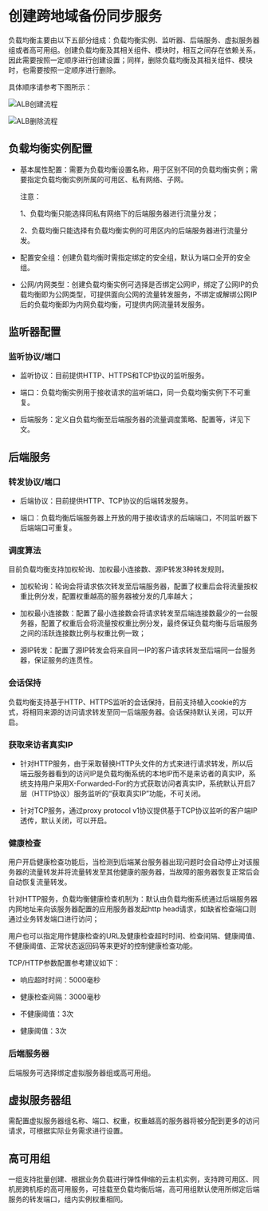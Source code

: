 
# 创建跨地域备份同步服务

负载均衡主要由以下五部分组成：负载均衡实例、监听器、后端服务、虚拟服务器组或者高可用组。创建负载均衡及其相关组件、模块时，相互之间存在依赖关系，因此需要按照一定顺序进行创建设置；同样，删除负载均衡及其相关组件、模块时，也需要按照一定顺序进行删除。

具体顺序请参考下图所示：

 ![ALB创建流程](../../../../image/Networking/ALB/ALB-013.png)

 ![ALB删除流程](../../../../image/Networking/ALB/ALB-014.png)

## 负载均衡实例配置

- 基本属性配置：需要为负载均衡设置名称，用于区别不同的负载均衡实例；需要指定负载均衡实例所属的可用区、私有网络、子网。

	注意：
	
	1、负载均衡只能选择同私有网络下的后端服务器进行流量分发；
	
	2、负载均衡只能选择有负载均衡实例的可用区内的后端服务器进行流量分发。

- 配置安全组：创建负载均衡时需指定绑定的安全组，默认为端口全开的安全组。

- 公网/内网类型：创建负载均衡实例可选择是否绑定公网IP，绑定了公网IP的负载均衡即为公网类型，可提供面向公网的流量转发服务，不绑定或解绑公网IP后的负载均衡即为内网负载均衡，可提供内网流量转发服务。


## 监听器配置

### 监听协议/端口

- 监听协议：目前提供HTTP、HTTPS和TCP协议的监听服务。

- 端口：负载均衡实例用于接收请求的监听端口，同一负载均衡实例下不可重复。

- 后端服务：定义自负载均衡至后端服务器的流量调度策略、配置等，详见下文。

## 后端服务

### 转发协议/端口

- 后端协议：目前提供HTTP、TCP协议的后端转发服务。

- 端口：负载均衡后端服务器上开放的用于接收请求的后端端口，不同监听器下后端端口可重复。

### 调度算法

目前负载均衡支持加权轮询、加权最小连接数、源IP转发3种转发规则。

- 加权轮询：轮询会将请求依次转发至后端服务器，配置了权重后会将流量按权重比例分发，配置权重越高的服务器被分发的几率越大；

- 加权最小连接数：配置了最小连接数会将请求转发至后端连接数最少的一台服务器，配置了权重后会将流量按权重比例分发，最终保证负载均衡与后端服务之间的活跃连接数比例与权重比例一致；

- 源IP转发：配置了源IP转发会将来自同一IP的客户请求转发至后端同一台服务器，保证服务的连贯性。

### 会话保持

负载均衡支持基于HTTP、HTTPS监听的会话保持，目前支持植入cookie的方式，将相同来源的访问请求转发至同一后端服务器。会话保持默认关闭，可以开启。

### 获取来访者真实IP

- 针对HTTP服务，由于采取替换HTTP头文件的方式来进行请求转发，所以后端云服务器看到的访问IP是负载均衡系统的本地IP而不是来访者的真实IP，系统支持用户采用X-Forwarded-For的方式获取访问者真实IP，系统默认开启7层（HTTP协议）服务监听的“获取真实IP”功能，不可关闭。

- 针对TCP服务，通过proxy protocol v1协议提供基于TCP协议监听的客户端IP透传，默认关闭，可以开启。

### 健康检查

用户开启健康检查功能后，当检测到后端某台服务器出现问题时会自动停止对该服务器的流量转发并将流量转发至其他健康的服务器，当故障的服务器恢复正常后会自动恢复流量转发。

针对HTTP服务，负载均衡健康检查机制为：默认由负载均衡系统通过后端服务器内网地址来向该服务器配置的应用服务器发起http head请求，如缺省检查端口则通过业务转发端口进行访问；

用户也可以指定用作健康检查的URL及健康检查超时时间、检查间隔、健康阈值、不健康阈值、正常状态返回码等来更好的控制健康检查功能。

TCP/HTTP参数配置参考建议如下：

- 响应超时时间：5000毫秒

- 健康检查间隔：3000毫秒

- 不健康阈值：3次

- 健康阈值：3次

### 后端服务器

后端服务可选择绑定虚拟服务器组或高可用组。

## 虚拟服务器组

需配置虚拟服务器组名称、端口、权重，权重越高的服务器将被分配到更多的访问请求，可根据实际业务需求进行设置。

## 高可用组

一组支持批量创建、根据业务负载进行弹性伸缩的云主机实例，支持跨可用区、同机房跨机柜的高可用服务，可挂载至负载均衡后端，高可用组默认使用所绑定后端服务的转发端口，组内实例权重相同。



